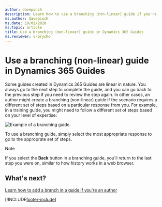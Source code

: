 ```yaml
---
author: davepinch
description: Learn how to use a branching (non-linear) guide if you're an operator using Dynamics 365 Guides.
ms.author: davepinch
ms.date: 10/01/2020
ms.topic: article
title: Use a branching (non-linear) guide in Dynamics 365 Guides
ms.reviewer: v-brycho
---
```


# Use a branching (non-linear) guide in Dynamics 365 Guides 

Some guides created in Dynamics 365 Guides are linear in nature. You always go to the next step to complete the guide, and you can go back to the previous step if you need to review the step again. In other cases, an author might create a branching (non-linear) guide if the scenario requires a different set of steps based on a particular response from you. For example, in a training guide, you might need to follow a different set of steps based on your level of expertise:

![Example of a branching guide.](media/branching-question-step-example.PNG "Example of a branching guide")

To use a branching guide, simply select the most appropriate response to go to the approprate set of steps. 

> [!NOTE]
> If you select the **Back** button in a branching guide, you'll return to the last step you were on, similar to how history works in a web browser. 

## What's next?

[Learn how to add a branch in a  guide if you're an author](pc-app-branching.md)


[!INCLUDE[footer-include](../includes/footer-banner.md)]
